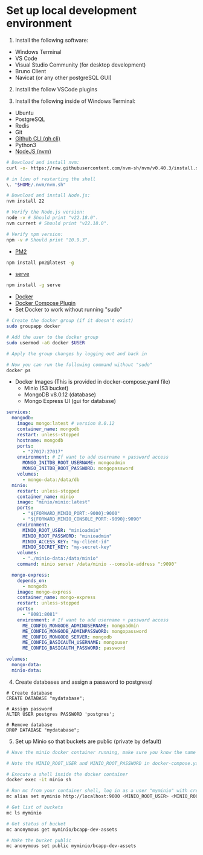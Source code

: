# Set up local development environment

1. Install the following software:

- Windows Terminal
- VS Code
- Visual Studio Community (for desktop development)
- Bruno Client
- Navicat (or any other postgreSQL GUI)

2. Install the follow VSCode plugins


3. Install the following inside of Windows Terminal:

- Ubuntu
- PostgreSQL
- Redis
- Git
- [Github CLI (gh cli)](https://github.com/cli/cli/blob/trunk/docs/install_linux.md)
- Python3
- [NodeJS (nvm)](https://nodejs.org/en/download)

```bash
# Download and install nvm:
curl -o- https://raw.githubusercontent.com/nvm-sh/nvm/v0.40.3/install.sh | bash

# in lieu of restarting the shell
\. "$HOME/.nvm/nvm.sh"

# Download and install Node.js:
nvm install 22

# Verify the Node.js version:
node -v # Should print "v22.18.0".
nvm current # Should print "v22.18.0".

# Verify npm version:
npm -v # Should print "10.9.3".
```
- [PM2](https://pm2.keymetrics.io/docs/usage/quick-start/)

```bash
npm install pm2@latest -g
```

- [serve](https://github.com/vercel/serve)

```bash
npm install -g serve
```

- [Docker](https://docs.docker.com/engine/install/ubuntu/)
- [Docker Compose Plugin](https://docs.docker.com/compose/install/linux/#install-using-the-repository)
- Set Docker to work without running "sudo"

```bash
# Create the docker group (if it doesn't exist)
sudo groupapp docker

# Add the user to the docker group
sudo usermod -aG docker $USER

# Apply the group changes by logging out and back in

# Now you can run the following command without "sudo"
docker ps 
```

- Docker Images (This is provided in docker-compose.yaml file)
  - Minio (S3 bucket)
  - MongoDB v8.0.12 (database)
  - Mongo Express UI (gui for database)

```yaml
services:
  mongodb:
    image: mongo:latest # version 8.0.12
    container_name: mongodb
    restart: unless-stopped
    hostname: mongodb
    ports:
      - "27017:27017"
    environment: # If want to add username + password access
      MONGO_INITDB_ROOT_USERNAME: mongoadmin
      MONGO_INITDB_ROOT_PASSWORD: mongopassword
    volumes:
      - mongo-data:/data/db
  minio:
    restart: unless-stopped
    container_name: minio
    image: "minio/minio:latest"
    ports:
      - "${FORWARD_MINIO_PORT:-9000}:9000"
      - "${FORWARD_MINIO_CONSOLE_PORT:-9090}:9090"
    environment:
      MINIO_ROOT_USER: "minioadmin"
      MINIO_ROOT_PASSWORD: "minioadmin"
      MINIO_ACCESS_KEY: "my-client-id"
      MINIO_SECRET_KEY: "my-secret-key"
    volumes:
      - "./minio-data:/data/minio"
    command: minio server /data/minio --console-address ":9090"

  mongo-express:
    depends_on:
      - mongodb
    image: mongo-express
    container_name: mongo-express
    restart: unless-stopped
    ports:
      - "8081:8081"
    environment: # If want to add username + password access
      ME_CONFIG_MONGODB_ADMINUSERNAME: mongoadmin
      ME_CONFIG_MONGODB_ADMINPASSWORD: mongopassword
      ME_CONFIG_MONGODB_SERVER: mongodb
      ME_CONFIG_BASICAUTH_USERNAME: mongouser
      ME_CONFIG_BASICAUTH_PASSWORD: password

volumes:
  mongo-data:
  minio-data:
```

4. Create databases and assign a password to postgresql
```
# Create database
CREATE DATABASE "mydatabase";

# Assign password
ALTER USER postgres PASSWORD 'postgres';

# Remove database
DROP DATABASE "mydatabase";
```

5. Set up Minio so that buckets are public (private by default)

```bash
# Have the minio docker container running, make sure you know the name

# Note the MINIO_ROOT_USER and MINIO_ROOT_PASSWORD in docker-compose.yaml file

# Execute a shell inside the docker container
docker exec -it minio sh

# Run mc from your container shell, log in as a user "myminio" with credentials
mc alias set myminio http://localhost:9000 <MINIO_ROOT_USER> <MINIO_ROOT_PASSWORD>

# Get list of buckets
mc ls myminio

# Get status of bucket
mc anonymous get myminio/bcapp-dev-assets

# Make the bucket public
mc anonymous set public myminio/bcapp-dev-assets
```